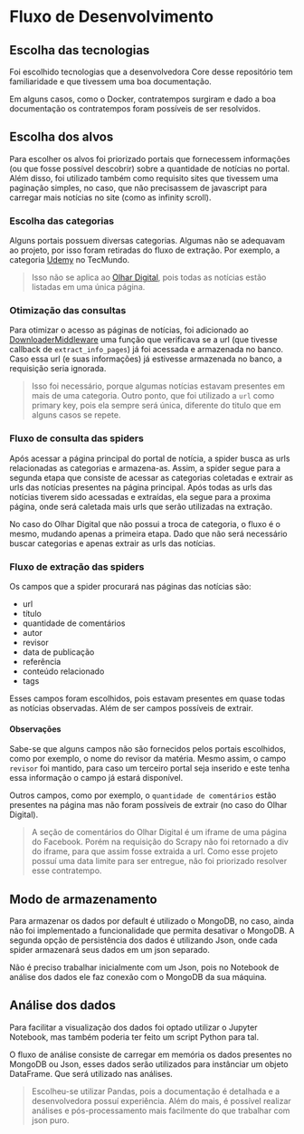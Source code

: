# Fluxo de Desenvolvimento

## Escolha das tecnologias

Foi escolhido tecnologias que a desenvolvedora Core desse repositório tem familiaridade e que tivessem uma boa documentação.

Em alguns casos, como o Docker, contratempos surgiram e dado a boa documentação os contratempos foram possíveis de ser resolvidos. 


## Escolha dos alvos

Para escolher os alvos foi priorizado portais que fornecessem informações (ou que fosse possível descobrir) sobre a quantidade de notícias no portal. Além disso, foi utilizado também como requisito sites que tivessem uma paginação simples, no caso, que não precisassem de javascript para carregar mais notícias no site (como as infinity scroll).

### Escolha das categorias

Alguns portais possuem diversas categorias. Algumas não se adequavam ao projeto, por isso foram retiradas do fluxo de extração. Por exemplo, a categoria [Udemy](https://www.tecmundo.com.br/udemy) no TecMundo.

> Isso não se aplica ao [Olhar Digital](https://olhardigital.com.br/noticias/), pois todas as notícias estão listadas em uma única página. 


### Otimização das consultas

Para otimizar o acesso as páginas de notícias, foi adicionado ao [DownloaderMiddleware](https://github.com/naanadr/portais-noticias-tech/blob/301baab2ccc0921d3045294f154fa36a5ca0bdde/portais_tech/portais_tech/middlewares.py#L39) uma função que verificava se a url (que tivesse callback de `extract_info_pages`) já foi acessada e armazenada no banco. Caso essa url (e suas informações) já estivesse armazenada no banco, a requisição seria ignorada. 

> Isso foi necessário, porque algumas notícias estavam presentes em mais de uma categoria. Outro ponto, que foi utilizado a `url` como primary key, pois ela sempre será única, diferente do titulo que em alguns casos se repete.


### Fluxo de consulta das spiders

Após acessar a página principal do portal de notícia, a spider busca as urls relacionadas as categorias e armazena-as. Assim, a spider segue para a segunda etapa que consiste de acessar as categorias coletadas e extrair as urls das notícias presentes na página principal. Após todas as urls das notícias tiverem sido acessadas e extraídas, ela segue para a proxima página, onde será caletada mais urls que serão utilizadas na extração. 

No caso do Olhar Digital que não possui a troca de categoria, o fluxo é o mesmo, mudando apenas a primeira etapa. Dado que não será necessário buscar categorias e apenas extrair as urls das notícias.


### Fluxo de extração das spiders

Os campos que a spider procurará nas páginas das notícias são:

  * url
  * título
  * quantidade de comentários
  * autor
  * revisor
  * data de publicação
  * referência
  * conteúdo relacionado
  * tags

Esses campos foram escolhidos, pois estavam presentes em quase todas as notícias observadas. Além de ser campos possíveis de extrair.

#### Observações

Sabe-se que alguns campos não são fornecidos pelos portais escolhidos, como por exemplo, o nome do revisor da matéria. Mesmo assim, o campo `revisor` foi mantido, para caso um terceiro portal seja inserido e este tenha essa informação o campo já estará disponível. 

Outros campos, como por exemplo, o `quantidade de comentários` estão presentes na página mas não foram possíveis de extrair (no caso do Olhar Digital). 

> A seção de comentários do Olhar Digital é um iframe de uma página do Facebook. Porém na requisição do Scrapy não foi retornado a div do iframe, para que assim fosse extraida a url. Como esse projeto possuí uma data limite para ser entregue, não foi priorizado resolver esse contratempo.

## Modo de armazenamento

Para armazenar os dados por default é utilizado o MongoDB, no caso, ainda não foi implementado a funcionalidade que permita desativar o MongoDB. A segunda opção de persistência dos dados é utilizando Json, onde cada spider armazenará seus dados em um json separado.

Não é preciso trabalhar inicialmente com um Json, pois no Notebook de análise dos dados ele faz conexão com o MongoDB da sua máquina. 

## Análise dos dados

Para facilitar a visualização dos dados foi optado utilizar o Jupyter Notebook, mas também poderia ter feito um script Python para tal. 

O fluxo de análise consiste de carregar em memória os dados presentes no MongoDB ou Json, esses dados serão utilizados para instânciar um objeto DataFrame. Que será utilizado nas análises. 

> Escolheu-se utilizar Pandas, pois a documentação é detalhada e a desenvolvedora possuí experiência. Além do mais, é possível realizar análises e pós-processamento mais facilmente do que trabalhar com json puro.

